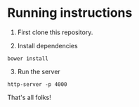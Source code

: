 # Running instructions

1. First clone this repository.

2. Install dependencies

```shell
bower install
```

3. Run the server

```shell
http-server -p 4000
```

[Click here to see in your browser]: http://localhost:4000

That's all folks!
